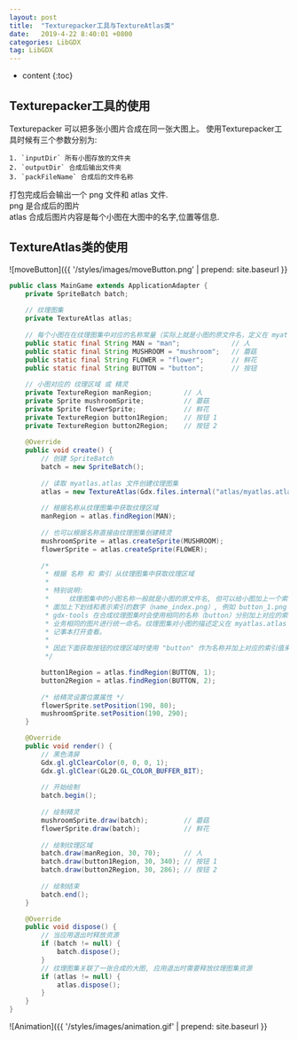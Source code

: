```yaml
---
layout: post
title:  "Texturepacker工具与TextureAtlas类"
date:   2019-4-22 8:40:01 +0800
categories: LibGDX
tag: LibGDX
---
```


* content
{:toc}


## Texturepacker工具的使用

Texturepacker 可以把多张小图片合成在同一张大图上。
使用Texturepacker工具时候有三个参数分别为:

    1. `inputDir` 所有小图存放的文件夹
    2. `outputDir` 合成后输出文件夹
    3. `packFileName` 合成后的文件名称

打包完成后会输出一个 png 文件和 atlas 文件.  
png 是合成后的图片  
atlas 合成后图片内容是每个小图在大图中的名字,位置等信息.  

## TextureAtlas类的使用

![moveButton]({{ '/styles/images/moveButton.png' | prepend: site.baseurl  }}

```java
public class MainGame extends ApplicationAdapter {
	private SpriteBatch batch;
	
	// 纹理图集
	private TextureAtlas atlas;
	
	// 每个小图在在纹理图集中对应的名称常量（实际上就是小图的原文件名，定义在 myatlas.atlas 文件中）
	public static final String MAN = "man";				// 人
	public static final String MUSHROOM = "mushroom";	// 蘑菇
	public static final String FLOWER = "flower";		// 鲜花
	public static final String BUTTON = "button";		// 按钮
	
	// 小图对应的 纹理区域 或 精灵
	private TextureRegion manRegion;		// 人
	private Sprite mushroomSprite;			// 蘑菇
	private Sprite flowerSprite;			// 鲜花
	private TextureRegion button1Region;	// 按钮 1
	private TextureRegion button2Region;	// 按钮 2
	
	@Override
	public void create() {
		// 创建 SpriteBatch
		batch = new SpriteBatch();
		
		// 读取 myatlas.atlas 文件创建纹理图集
		atlas = new TextureAtlas(Gdx.files.internal("atlas/myatlas.atlas"));
		
		// 根据名称从纹理图集中获取纹理区域
		manRegion = atlas.findRegion(MAN);
		
		// 也可以根据名称直接由纹理图集创建精灵
		mushroomSprite = atlas.createSprite(MUSHROOM);
		flowerSprite = atlas.createSprite(FLOWER);
		
		/*
		 * 根据 名称 和 索引 从纹理图集中获取纹理区域
		 * 
		 * 特别说明: 
		 *     纹理图集中的小图名称一般就是小图的原文件名, 但可以给小图加上一个索引（index）属性, 就是在文件名后
		 * 面加上下划线和表示索引的数字（name_index.png）, 例如 button_1.png 和 button_2.png 这两个小图文件, 
		 * gdx-tools 在合成纹理图集时会使用相同的名称（button）分别加上对应的索引值（1 和 2）表示。这样有助于对
		 * 业务相同的图片进行统一命名。纹理图集对小图的描述定义在 myatlas.atlas 文件中, 这是一个文本文件, 可以用
		 * 记事本打开查看。
		 * 
		 * 因此下面获取按钮的纹理区域时使用 "button" 作为名称并加上对应的索引值来获取。
		 */

		button1Region = atlas.findRegion(BUTTON, 1);
		button2Region = atlas.findRegion(BUTTON, 2);
		
		/* 给精灵设置位置属性 */
		flowerSprite.setPosition(190, 80);
		mushroomSprite.setPosition(190, 290);
	}

	@Override
	public void render() {
		// 黑色清屏
		Gdx.gl.glClearColor(0, 0, 0, 1);
		Gdx.gl.glClear(GL20.GL_COLOR_BUFFER_BIT);
		
		// 开始绘制
		batch.begin();
		
		// 绘制精灵
		mushroomSprite.draw(batch);			// 蘑菇
		flowerSprite.draw(batch);			// 鲜花
		
		// 绘制纹理区域
		batch.draw(manRegion, 30, 70);		// 人
		batch.draw(button1Region, 30, 340);	// 按钮 1
		batch.draw(button2Region, 30, 286);	// 按钮 2
		
		// 绘制结束
		batch.end();
	}

	@Override
	public void dispose() {
		// 当应用退出时释放资源
		if (batch != null) {
			batch.dispose();
		}
		// 纹理图集关联了一张合成的大图, 应用退出时需要释放纹理图集资源
		if (atlas != null) {
			atlas.dispose();
		}
	}
}
```

![Animation]({{ '/styles/images/animation.gif' | prepend: site.baseurl  }}